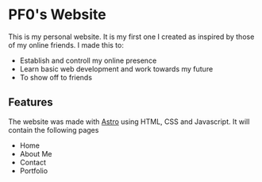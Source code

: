 # PF0's Website
This is my personal website. It is my first one I created as inspired by those of my online friends. I made this to:
- Establish and controll my online presence
- Learn basic web development and work towards my future
- To show off to friends

## Features
The website was made with [Astro](https://astro.build/) using HTML, CSS and Javascript. It will contain the following pages
- Home
- About Me
- Contact
- Portfolio

